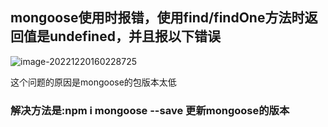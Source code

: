

## mongoose使用时报错，使用find/findOne方法时返回值是undefined，并且报以下错误

![image-20221220160228725](C:\Users\123\AppData\Roaming\Typora\typora-user-images\image-20221220160228725.png)



这个问题的原因是mongoose的包版本太低

### 解决方法是:npm i mongoose --save 更新mongoose的版本